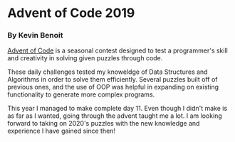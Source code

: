 # Advent of Code 2019 
### By Kevin Benoit

[Advent of Code](https://adventofcode.com/2019/about) is a seasonal contest designed to test a programmer's skill and creativity in solving
given puzzles through code.

These daily challenges tested my knoweldge of Data Structures and Algorithms in order to solve them efficiently.
Several puzzles built off of previous ones, and the use of OOP was helpful in expanding on existing functionality to generate more complex programs.

This year I managed to make complete day 11. Even though I didn't make is as far as I wanted, going through the advent taught me a lot. I am looking forward to taking on 2020's puzzles with the new knowledge and experience I have gained since then!
